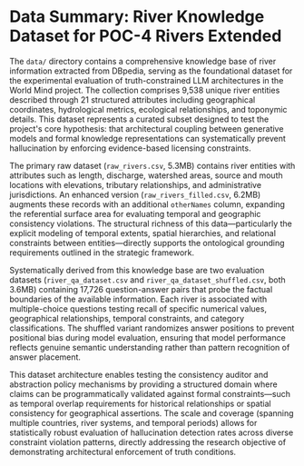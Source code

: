 # Data Summary: River Knowledge Dataset for POC-4 Rivers Extended

The `data/` directory contains a comprehensive knowledge base of river information extracted from DBpedia, serving as the foundational dataset for the experimental evaluation of truth-constrained LLM architectures in the World Mind project. The collection comprises 9,538 unique river entities described through 21 structured attributes including geographical coordinates, hydrological metrics, ecological relationships, and toponymic details. This dataset represents a curated subset designed to test the project's core hypothesis: that architectural coupling between generative models and formal knowledge representations can systematically prevent hallucination by enforcing evidence-based licensing constraints.

The primary raw dataset (`raw_rivers.csv`, 5.3MB) contains river entities with attributes such as length, discharge, watershed areas, source and mouth locations with elevations, tributary relationships, and administrative jurisdictions. An enhanced version (`raw_rivers_filled.csv`, 6.2MB) augments these records with an additional `otherNames` column, expanding the referential surface area for evaluating temporal and geographic consistency violations. The structural richness of this data—particularly the explicit modeling of temporal extents, spatial hierarchies, and relational constraints between entities—directly supports the ontological grounding requirements outlined in the strategic framework.

Systematically derived from this knowledge base are two evaluation datasets (`river_qa_dataset.csv` and `river_qa_dataset_shuffled.csv`, both 3.6MB) containing 17,726 question-answer pairs that probe the factual boundaries of the available information. Each river is associated with multiple-choice questions testing recall of specific numerical values, geographical relationships, temporal constraints, and category classifications. The shuffled variant randomizes answer positions to prevent positional bias during model evaluation, ensuring that model performance reflects genuine semantic understanding rather than pattern recognition of answer placement.

This dataset architecture enables testing the consistency auditor and abstraction policy mechanisms by providing a structured domain where claims can be programmatically validated against formal constraints—such as temporal overlap requirements for historical relationships or spatial consistency for geographical assertions. The scale and coverage (spanning multiple countries, river systems, and temporal periods) allows for statistically robust evaluation of hallucination detection rates across diverse constraint violation patterns, directly addressing the research objective of demonstrating architectural enforcement of truth conditions.

